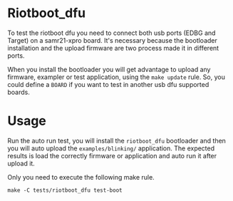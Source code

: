 Riotboot_dfu
============

To test the riotboot dfu you need to connect both usb ports (EDBG and Target) on a samr21-xpro
board. It's necessary because the bootloader installation and the upload firmware are two
process made it in different ports.

When you install the bootloader you will get advantage to upload any firmware, exampler or test
application, using the `make update` rule. So, you could define a `BOARD` if you want to test
in another usb dfu supported boards.

Usage
=====
Run the auto run test, you will install the `riotboot_dfu` bootloader and then you
will auto upload the `examples/blinking/` application. The expected results is
load the correctly firmware or application and auto run it after upload it.

Only you need to execute the following make rule.
```
make -C tests/riotboot_dfu test-boot
```
